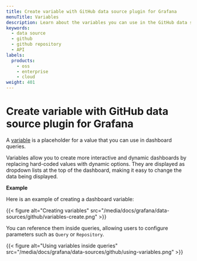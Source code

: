```yaml
---
title: Create variable with GitHub data source plugin for Grafana
menuTitle: Variables
description: Learn about the variables you can use in the GitHub data source plugin for Grafana
keywords:
  - data source
  - github
  - github repository
  - API
labels:
  products:
    - oss
    - enterprise
    - cloud
weight: 401
---
```


# Create variable with GitHub data source plugin for Grafana

A [variable](https://grafana.com/docs/grafana/latest/variables/) is a placeholder for a value that you can use in dashboard queries.

Variables allow you to create more interactive and dynamic dashboards by replacing hard-coded values with dynamic options. They are displayed as dropdown lists at the top of the dashboard, making it easy to change the data being displayed.

**Example**

Here is an example of creating a dashboard variable:

{{< figure alt="Creating variables" src="/media/docs/grafana/data-sources/github/variables-create.png" >}}

You can reference them inside queries, allowing users to configure parameters such as `Query` or `Repository`.

{{< figure alt="Using variables inside queries" src="/media/docs/grafana/data-sources/github/using-variables.png" >}}
